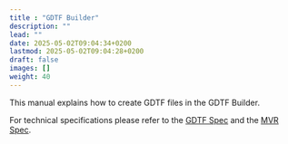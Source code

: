 ```yaml
---
title : "GDTF Builder"
description: ""
lead: ""
date: 2025-05-02T09:04:34+0200
lastmod: 2025-05-02T09:04:28+0200
draft: false
images: []
weight: 40
---
```


This manual explains how to create GDTF files in the GDTF Builder.

For technical specifications please refer to the [GDTF Spec](gdtf_1_2) and the [MVR Spec](mvr_1_6).

